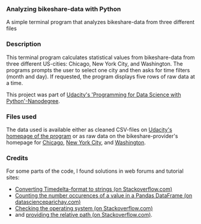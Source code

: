 ### Analyzing bikeshare-data with Python
A simple terminal program that analyzes bikeshare-data from three different files

### Description
This terminal program calculates statistical values from bikeshare-data from three different US-cities: Chicago, New York City, and Washington. The programs prompts the user to select one city and then asks for time filters (month and day). If requested, the program displays five rows of raw data at a time.

This project was part of [Udacity's 'Programming for Data Science with Python'-Nanodegree](https://www.udacity.com/course/programming-for-data-science-nanodegree--nd104).

### Files used
The data used is available either as cleaned CSV-files on [Udacity's homepage of the program](https://classroom.udacity.com/nanodegrees/nd104/parts/cd0419/modules/055dc421-68ae-4629-822a-382ae4fe25a8/lessons/e859c8e3-d642-490a-81cf-1886f48a9334/concepts/81111c19-0a15-4bd9-984b-37f08d32112f) or as raw data on the bikeshare-provider's homepage for [Chicago](https://www.divvybikes.com/system-data), [New York City](https://ride.citibikenyc.com/system-data), and [Washington](https://www.capitalbikeshare.com/system-data).

### Credits
For some parts of the code, I found solutions in web forums and tutorial sites:
* [Converting Timedelta-format to strings (on Stackoverflow.com)](https://stackoverflow.com/a/539360)
* [Counting the number occurences of a value in a Pandas DataFrame (on datascienceparichay.com)](https://datascienceparichay.com/article/pandas-count-occurrences-of-value-in-column/)
* [Checking the operating system (on Stackoverflow.com)](https://stackoverflow.com/a/8220141)
* and [providing the relative path (on Stackoverflow.com)](https://stackoverflow.com/a/918178).
